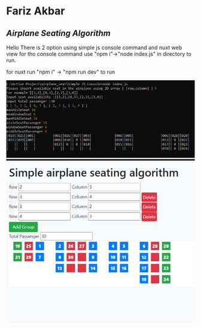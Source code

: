 # Fariz Akbar
## _Airplane Seating Algorithm_

Hello There is 2 option using simple js console command and nuxt web view
for tho console command use "npm i"->"node index.js" in directory to run.

for nuxt run "npm i" -> "npm run dev" to run

![alt text](https://github.com/Fariz313/airplane_seating_algorithm/blob/master/Screenshot_97.png?raw=true)
![alt text](https://github.com/Fariz313/airplane_seating_algorithm/blob/master/Screenshot_98.png?raw=true)